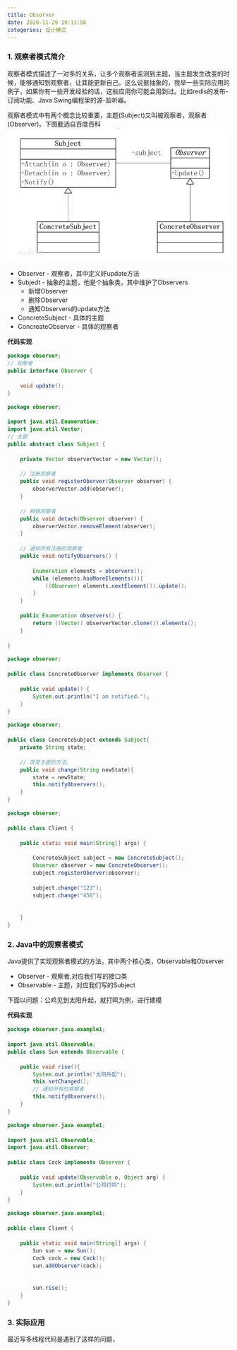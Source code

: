 ```yaml
---
title: Observer
date: 2020-11-29 19:11:56
categories: 设计模式
---
```



### 1. 观察者模式简介

观察者模式描述了一对多的关系，让多个观察者监测到主题，当主题发生改变的时候，能够通知到观察者，让其能更新自己。这么说挺抽象的，我举一些实际应用的例子，如果你有一些开发经验的话，这些应用你可能会用到过。比如redis的发布-订阅功能、Java Swing编程里的源-监听器。

观察者模式中有两个概念比较重要，主题(Subject)又叫被观察者，观察者(Observer)。下图截选自百度百科
![title](https://raw.githubusercontent.com/Demo233/images/main/gitnote/2020/11/29/e7cd7b899e510fb3d7db4436d133c895d0430c54-1606650189080.png)

* Observer - 观察者，其中定义好update方法
* Subjedt - 抽象的主题，他是个抽象类，其中维护了Observers
	* 新增Observer
	* 删除Observer
	* 通知Observers的update方法
* ConcreteSubject - 具体的主题
* ConcreateObserver - 具体的观察者

**代码实现**

```java
package observer;
// 观察者
public interface Observer {

    void update();
}
```

```java
package observer;

import java.util.Enumeration;
import java.util.Vector;
// 主题
public abstract class Subject {

    private Vector observerVector = new Vector();

    // 注册观察者
    public void registerOberver(Observer observer) {
        observerVector.add(observer);
    }

    // 销毁观察者
    public void detach(Observer observer) {
        observerVector.removeElement(observer);
    }

    // 通知所有注册的观察者
    public void notifyObservers() {

        Enumeration elements = observers();
        while (elements.hasMoreElements()){
            ((Observer) elements.nextElement()).update();
        }
    }

    public Enumeration observers() {
        return ((Vector) observerVector.clone()).elements();
    }

}

```

```java
package observer;

public class ConcreteObserver implements Observer {

    public void update() {
        System.out.println("I am notified.");
    }
}
```

```java
package observer;

public class ConcreteSubject extends Subject{
    private String state;

    // 改变主题的方法。
    public void change(String newState){
        state = newState;
        this.notifyObservers();
    }
}

```

```java
package observer;

public class Client {

    public static void main(String[] args) {

        ConcreteSubject subject = new ConcreteSubject();
        Observer observer = new ConcreteObserver();
        subject.registerOberver(observer);

        subject.change("123");
        subject.change("456");


    }
}
```

### 2. Java中的观察者模式

Java提供了实现观察者模式的方法，其中两个核心类，Observable和Observer

* Observer - 观察者,对应我们写的接口类
* Observable - 主题，对应我们写的Subject

下面以问题：公鸡见到太阳升起，就打鸣为例，进行建模

**代码实现**

```java
package observer.java.example1;

import java.util.Observable;
public class Sun extends Observable {

    public void rise(){
        System.out.println("太阳升起");
        this.setChanged();
        // 通知所有的观察者
        this.notifyObservers();
    }
}

```

```java
package observer.java.example1;

import java.util.Observable;
import java.util.Observer;

public class Cock implements Observer {

    public void update(Observable o, Object arg) {
        System.out.println("公鸡打鸣");
    }
}

```

```java
package observer.java.example1;

public class Client {

    public static void main(String[] args) {
        Sun sun = new Sun();
        Cock cock = new Cock();
        sun.addObserver(cock);


        sun.rise();
    }
}

```

### 3. 实际应用

最近写多线程代码是遇到了这样的问题，

